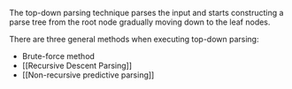The top-down parsing technique parses the input and starts constructing a parse tree from the root node gradually moving down to the leaf nodes.

There are three general methods when executing top-down parsing:
- Brute-force method
- [[Recursive Descent Parsing]]
- [[Non-recursive predictive parsing]] 